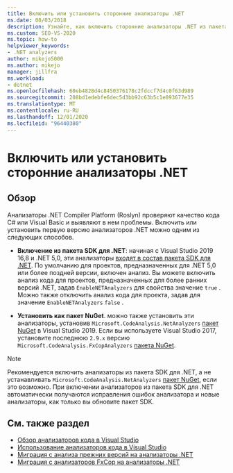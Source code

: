 ```yaml
---
title: Включить или установить сторонние анализаторы .NET
ms.date: 08/03/2018
description: Узнайте, как включить сторонние анализаторы .NET из пакета SDK для .NET или установить эти анализаторы как пакет NuGet.
ms.custom: SEO-VS-2020
ms.topic: how-to
helpviewer_keywords:
- .NET analyzers
author: mikejo5000
ms.author: mikejo
manager: jillfra
ms.workload:
- dotnet
ms.openlocfilehash: 60eb4828d4c8450376178c2fdccf7d4c0f63d989
ms.sourcegitcommit: 208bd1edebfe6dec5d3bb92c63b5c1e093677e35
ms.translationtype: MT
ms.contentlocale: ru-RU
ms.lasthandoff: 12/01/2020
ms.locfileid: "96440380"
---
```

# <a name="enable-or-install-first-party-net-analyzers"></a>Включить или установить сторонние анализаторы .NET

## <a name="overview"></a>Обзор

Анализаторы .NET Compiler Platform (Roslyn) проверяют качество кода C# или Visual Basic и выявляют в нем проблемы. Включить или установить первую версию анализаторов .NET можно одним из следующих способов.

- **Включение из пакета SDK для .NET**: начиная с Visual Studio 2019 16,8 и .NET 5,0, эти анализаторы [входят в состав пакета SDK для .NET](/dotnet/fundamentals/code-analysis/overview). По умолчанию для проектов, предназначенных для .NET 5,0 или более поздней версии, включен анализ. Вы можете включить анализ кода для проектов, предназначенных для более ранних версий .NET, задав `EnableNETAnalyzers` для свойства значение `true` . Можно также отключить анализ кода для проекта, задав для значение `EnableNETAnalyzers` `false` .

- **Установить как пакет NuGet**. можно также установить эти анализаторы, установив `Microsoft.CodeAnalysis.NetAnalyzers` [пакет NuGet](https://www.nuget.org/packages/Microsoft.CodeAnalysis.NetAnalyzers) в Visual Studio 2019. Если вы используете Visual Studio 2017, установите последнюю `2.9.x` версию `Microsoft.CodeAnalysis.FxCopAnalyzers` [пакета NuGet](https://www.nuget.org/packages/Microsoft.CodeAnalysis.FxCopAnalyzers/).

> [!NOTE]
> Рекомендуется включить анализаторы из пакета SDK для .NET, а не устанавливать `Microsoft.CodeAnalysis.NetAnalyzers` [пакет NuGet](https://www.nuget.org/packages/Microsoft.CodeAnalysis.NetAnalyzers), если это возможно. При включении анализаторов из пакета SDK для .NET автоматически получаются исправления ошибок анализатора и новые анализаторы, как только вы обновите пакет SDK.

## <a name="see-also"></a>См. также раздел

- [Обзор анализаторов кода в Visual Studio](roslyn-analyzers-overview.md)
- [Использование анализаторов кода в Visual Studio](use-roslyn-analyzers.md)
- [Миграция с анализа прежних версий на анализаторы .NET](migrate-from-legacy-analysis-to-net-analyzers.md)
- [Миграция с анализаторов FxCop на анализаторы .NET](migrate-from-fxcop-analyzers-to-net-analyzers.md)
